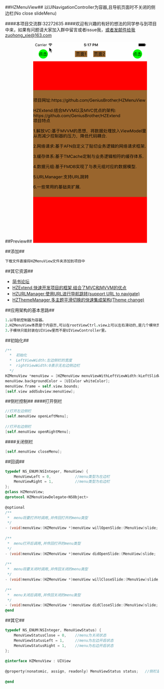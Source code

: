 ##HZMenuView##
以UINavigationController为容器,且导航页面时不关闭的侧边栏(No close slideMenu)

####本项目交流群:32272635
####欢迎有兴趣的有好的想法的同学参与到项目中来，如果有问题请大家加入群中留言或者issue我，或者发邮件给我zuohong_xie@163.com

##Preview##
![preview](Screenshot/menuView.gif)

##添加##
```ruby
下载文件直接将HZMenuView文件夹添加到项目中
```

##其它资源##
* [简书论坛](http://www.jianshu.com/collection/ba017346481d)
* [HZExtend,快速开发项目的框架,结合了MVC和MVVM的优点](https://github.com/GeniusBrother/HZExtend)
* [HZURLManager,使用URL进行导航跳转(support URL to navigate)](https://github.com/GeniusBrother/HZURLManager)
* [HZThemeManager,多主题平滑切换的快速集成架构(Theme change)](https://github.com/GeniusBrother/HZThemeManager)

##应用架构的基本思路##
```ruby
1.以导航控制器为容器。
2.HZMenuView本质是个内容页,可以在rootViewCtrl.view上可以左右滑动的,是几个模块页面的父视图。
3.子模块只能封装在UIView里而不是UIViewController里。
```

##初始化##
```objective-c
/**
  *  初始化
  *  LeftViewWidth:左边侧栏的宽度
  *  rightViewWidth:0表示无右边侧边栏
  */
HZMenuView *menuView = [HZMenuView menuViewWithLeftViewWidth:kLeftSlidWidth rightViewWidth:0 delegate:self];
menuView.backgroundColor = [UIColor whiteColor];
menuView.frame = self.view.bounds;
[self.view addSubview:menuView];
```
##侧栏控制##
####打开侧栏
```objective-c
//打开左边侧栏
[self.menuView openLeftMenu];

//打开右边侧栏
[self.menuView openRightMenu];
```

####关闭侧栏
```objective-c
[self.menuView closeMenu];
```

##回调##
```objective-c
typedef NS_ENUM(NSInteger, MenuView) {
    MenuViewLeft = 0,           //menu类型为左边栏
    MenuViewRight = 1,          //menu类型为右边栏
};
@class HZMenuView;
@protocol HZMenuViewDelegate<NSObject>

@optional
/**
 *  menu将要打开时调用,并传回打开的menu类型
 */
- (void)menuView:(HZMenuView *)menuView willOpenSlide:(MenuView)slide;

/**
 *  menu打开后调用,并传回打开的menu类型
 */
- (void)menuView:(HZMenuView *)menuView didOpenSlide:(MenuView)slide;

/**
 *  menu将要关闭时调用,并传回关闭的menu类型
 */
- (void)menuView:(HZMenuView *)menuView willCloseSlide:(MenuView)slide;

/**
 *  menu关闭后调用,并传回关闭的menu类型
 */
- (void)menuView:(HZMenuView *)menuView didCloseSlide:(MenuView)slide;
@end
```
##其它##
```objective-c
typedef NS_ENUM(NSInteger, MenuViewStatus) {
    MenuViewStatusClose = 0,    //menu为关闭状态
    MenuViewStatusLeft = 1,     //menu为左边开启状态
    MenuViewStatusRight = 1,    //menu为右边开启状态
};

@interface HZMenuView : UIView

@property(nonatomic, assign, readonly) MenuViewStatus status;   //侧栏是否开启的状态

@end
```

